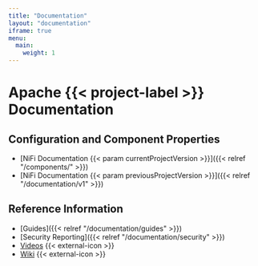 ```yaml
---
title: "Documentation"
layout: "documentation"
iframe: true
menu:
  main:
    weight: 1
---
```


# Apache {{< project-label >}} Documentation

## Configuration and Component Properties

- [NiFi Documentation {{< param currentProjectVersion >}}]({{< relref "/components/" >}})
- [NiFi Documentation {{< param previousProjectVersion >}}]({{< relref "/documentation/v1" >}})

## Reference Information

- [Guides]({{< relref "/documentation/guides" >}})
- [Security Reporting]({{< relref "/documentation/security" >}})
- [Videos](https://cwiki.apache.org/confluence/display/NIFI/Project+Videos) {{< external-icon >}}
- [Wiki](https://cwiki.apache.org/confluence/display/NIFI/) {{< external-icon >}}
